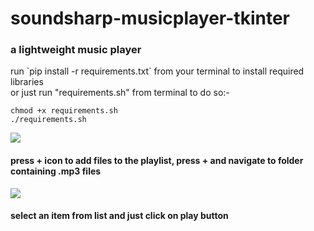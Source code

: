 # soundsharp-musicplayer-tkinter
<h3>a lightweight music player</h3>
run `pip install -r requirements.txt` from your terminal to install required libraries</br>
or just run "requirements.sh" from terminal to do so:-</br>


```
chmod +x requirements.sh
./requirements.sh
```

<img src="https://i.imgur.com/YXOVLJH.png">

<h4>press + icon to add files to the playlist, press + and navigate to folder containing .mp3 files</h4>

<img src="https://i.imgur.com/wE8WM0y.png">

<h4>select an item from list and just click on play button</h4>
